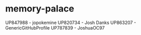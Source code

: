 # memory-palace

UP847988 - jopokemine
UP820734 - Josh Danks
UP863207 - GenericGitHubProfile
UP787839 - JoshuaOC97
